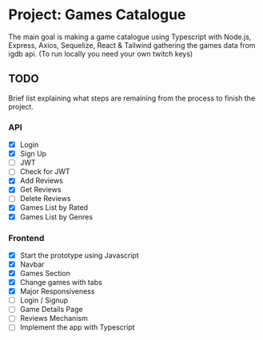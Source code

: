 # Project: Games Catalogue

The main goal is making a game catalogue using Typescript with Node.js, Express, Axios, Sequelize, React & Tailwind gathering the games data from igdb api. (To run locally you need your own twitch keys)

## TODO

Brief list explaining what steps are remaining from the process to finish the project.

### API

- [x] Login
- [X] Sign Up
- [ ] JWT 
- [ ] Check for JWT
- [X] Add Reviews
- [X] Get Reviews
- [ ] Delete Reviews
- [X] Games List by Rated
- [X] Games List by Genres

### Frontend

- [X] Start the prototype using Javascript
- [X] Navbar
- [X] Games Section
- [X] Change games with tabs
- [X] Major Responsiveness
- [ ] Login / Signup
- [ ] Game Details Page
- [ ] Reviews Mechanism
- [ ] Implement the app with Typescript
